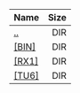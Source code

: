 |Name|Size|
|:---|---:|
|[..](../index.html)|DIR|
|[[BIN]]([BIN]/index.html)|DIR|
|[[RX1]]([RX1]/index.html)|DIR|
|[[TU6]]([TU6]/index.html)|DIR|
